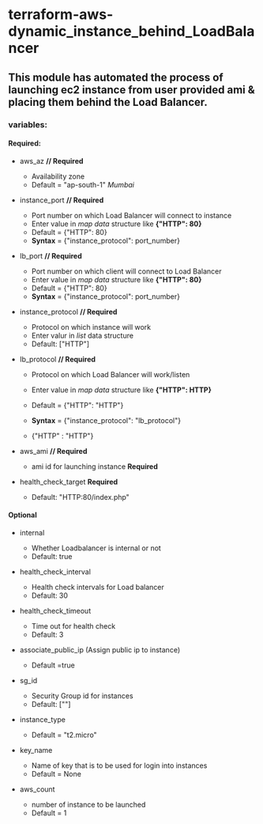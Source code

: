 # terraform-aws-dynamic_instance_behind_LoadBalancer

## This module has automated the process of launching ec2 instance from user provided ami &amp; placing them behind the Load Balancer.

### variables: 

#### Required:

- aws_az  **// Required**
    - Availability zone
    - Default = "ap-south-1" *Mumbai*

- instance_port **// Required**
    - Port number on which Load Balancer will connect to instance  
    - Enter value in *map data* structure like  **{"HTTP": 80}**
    - Default = {"HTTP": 80}
    - **Syntax** = {"instance_protocol": port_number} 

- lb_port  **// Required**
    - Port number on which client will connect to Load Balancer  
    - Enter value in *map data* structure like  **{"HTTP": 80}**
    - Default = {"HTTP": 80}
    - **Syntax** = {"instance_protocol": port_number}

- instance_protocol **// Required**
    - Protocol on which instance will work
    - Enter valur in *list* data structure
    - Default: ["HTTP"]

- lb_protocol **// Required**
    - Protocol on which Load Balancer will work/listen
    - Enter value in *map data* structure like  **{"HTTP": HTTP}**
    - Default = {"HTTP": "HTTP"}
    - **Syntax** = {"instance_protocol": "lb_protocol"}

    - {"HTTP" : "HTTP"}

- aws_ami **// Required**
    - ami id for launching instance **Required**

- health_check_target **Required**
    - Default: "HTTP:80/index.php"


#### Optional

- internal
    - Whether Loadbalancer is internal or not
    - Default: true

- health_check_interval
    - Health check intervals for Load balancer
    - Default: 30

- health_check_timeout
    - Time out for health check
    - Default: 3

- associate_public_ip (Assign public ip to instance)
    - Default =true

- sg_id
    - Security Group id for instances
    - Default: [""]

- instance_type
    - Default = "t2.micro"

- key_name
    - Name of key that is to be used for login into instances
    - Default = None

- aws_count  
    - number of instance to be launched
    - Default = 1
